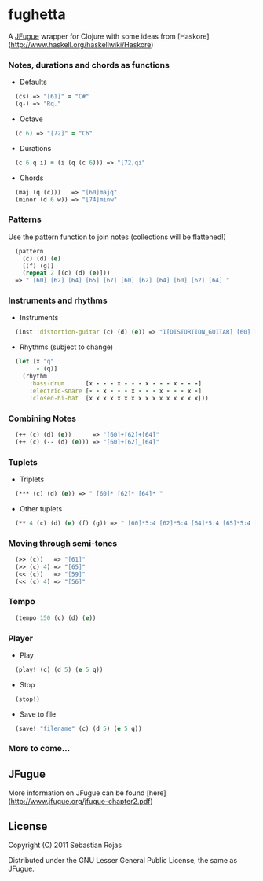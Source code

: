 # fughetta

A [JFugue](http://www.jfugue.org/) wrapper for Clojure with some ideas from [Haskore] (http://www.haskell.org/haskellwiki/Haskore)

### Notes, durations and chords as functions

* Defaults

```clj
  (cs) => "[61]" = "C#"   
  (q-) => "Rq."
```

* Octave       

```clj
  (c 6) => "[72]" = "C6"
```

* Durations 

```clj
  (c 6 q i) = (i (q (c 6))) => "[72]qi"
```

* Chords

```clj
  (maj (q (c)))   => "[60]majq"
  (minor (d 6 w)) => "[74]minw"
```

### Patterns

Use the pattern function to join notes (collections will be flattened!)

```clj
  (pattern 
    (c) (d) (e)
    [(f) (g)]
    (repeat 2 [(c) (d) (e)]))
  => " [60] [62] [64] [65] [67] [60] [62] [64] [60] [62] [64] "
```

### Instruments and rhythms

* Instruments

```clj
  (inst :distortion-guitar (c) (d) (e)) => "I[DISTORTION_GUITAR] [60] [62] [64]"
```

* Rhythms (subject to change)

```clj
  (let [x "q"
        - (q)]
    (rhythm
      :bass-drum      [x - - - x - - - x - - - x - - -]
      :electric-snare [- - x - - - x - - - x - - - x -]
      :closed-hi-hat  [x x x x x x x x x x x x x x x x]))
```

### Combining Notes

```clj
  (++ (c) (d) (e))      => "[60]+[62]+[64]"
  (++ (c) (-- (d) (e))) => "[60]+[62]_[64]"
```

### Tuplets

* Triplets

```clj
  (*** (c) (d) (e)) => " [60]* [62]* [64]* "
```

* Other tuplets

```clj
  (** 4 (c) (d) (e) (f) (g)) => " [60]*5:4 [62]*5:4 [64]*5:4 [65]*5:4 [67]*5:4 "
```

### Moving through semi-tones

```clj
  (>> (c))   => "[61]"
  (>> (c) 4) => "[65]"
  (<< (c))   => "[59]"
  (<< (c) 4) => "[56]"
```

### Tempo

```clj
  (tempo 150 (c) (d) (e))
```

### Player

* Play

```clj
  (play! (c) (d 5) (e 5 q))
```

* Stop

```clj
  (stop!)
```

* Save to file

```clj
  (save! "filename" (c) (d 5) (e 5 q))
```

### More to come...

## JFugue

More information on JFugue can be found [here] (http://www.jfugue.org/jfugue-chapter2.pdf)

## License

Copyright (C) 2011 Sebastian Rojas

Distributed under the GNU Lesser General Public License, the same as JFugue.
